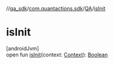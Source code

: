 //[qa_sdk](../../../index.md)/[com.quantactions.sdk](../index.md)/[QA](index.md)/[isInit](is-init.md)

# isInit

[androidJvm]\
open fun [isInit](is-init.md)(context: [Context](https://developer.android.com/reference/kotlin/android/content/Context.html)): [Boolean](https://kotlinlang.org/api/latest/jvm/stdlib/kotlin/-boolean/index.html)
